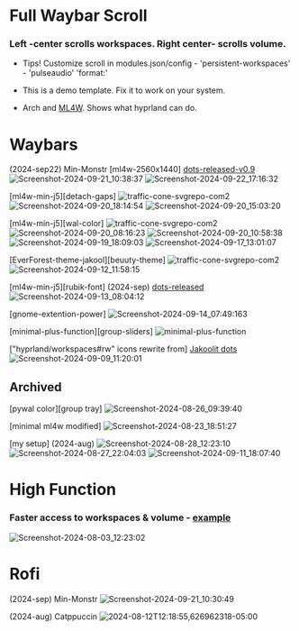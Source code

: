 # Full Waybar Scroll

### Left -center scrolls workspaces. Right center- scrolls volume.

  - Tips! Customize scroll in modules.json/config - 'persistent-workspaces' - 'pulseaudio' 'format:'
  
  - This is a demo template. Fix it to work on your system.

  - Arch and [ML4W](https://github.com/mylinuxforwork/dotfiles).
  Shows what hyprland can do.

# Waybars

(2024-sep22) Min-Monstr [ml4w-2560x1440]  [dots-released-v0.9](https://github.com/j5onrf/dots/tree/main/waybar/Min-Monstr)
![Screenshot-2024-09-21_10:38:37](https://github.com/user-attachments/assets/1ba8ee47-1854-4f61-9b3d-78ca7d213ed7)
![Screenshot-2024-09-22_17:16:32](https://github.com/user-attachments/assets/2d673ff2-6801-4b40-a18b-cd171a85e8f9)

[ml4w-min-j5][detach-gaps] ![traffic-cone-svgrepo-com2](https://github.com/user-attachments/assets/d78a40f2-f7e9-4346-a912-d9dc35bf67e7)
![Screenshot-2024-09-20_18:14:54](https://github.com/user-attachments/assets/261bacc3-a4e3-491f-ab18-c1fdbb2c19ee)
![Screenshot-2024-09-20_15:03:20](https://github.com/user-attachments/assets/2d3b9bb9-a512-4373-b6c5-678fa83e6123)

[ml4w-min-j5][wal-color] ![traffic-cone-svgrepo-com2](https://github.com/user-attachments/assets/d78a40f2-f7e9-4346-a912-d9dc35bf67e7)
![Screenshot-2024-09-20_08:16:23](https://github.com/user-attachments/assets/2e9778b3-1120-455f-9ff4-f24d0c2ed028)
![Screenshot-2024-09-20_10:58:38](https://github.com/user-attachments/assets/b3fe7f93-ce44-4ed6-9ea2-b27e0343e4fa)
![Screenshot-2024-09-19_18:09:03](https://github.com/user-attachments/assets/939ca647-65aa-4e75-bda9-5d8b60e1923b)
![Screenshot-2024-09-17_13:01:07](https://github.com/user-attachments/assets/06201541-e366-4931-a375-f4a2772a3c14)

[EverForest-theme-jakool][beuuty-theme] ![traffic-cone-svgrepo-com2](https://github.com/user-attachments/assets/d78a40f2-f7e9-4346-a912-d9dc35bf67e7)
![Screenshot-2024-09-12_11:58:15](https://github.com/user-attachments/assets/833b2057-b8da-4fd7-9594-bdb1a3cc633b)

[ml4w-min-j5][rubik-font] (2024-sep) [dots-released](https://github.com/j5onrf/dots/tree/main/waybar/ml4w-min-j5)
![Screenshot-2024-09-13_08:04:12](https://github.com/user-attachments/assets/f48a4b73-7ac4-41b3-8639-388769214b29)

[gnome-extention-power]
![Screenshot-2024-09-14_07:49:163](https://github.com/user-attachments/assets/8b03d066-3c46-41dc-84d5-7b119fd36071)

[minimal-plus-function][group-sliders]
![minimal-plus-function](https://github.com/user-attachments/assets/4a129265-c715-4909-a86a-911fa3adcf10)

["hyprland/workspaces#rw" icons rewrite from] [Jakoolit dots](https://github.com/JaKooLit/Hyprland-Dots/blob/main/config/waybar/modules)
![Screenshot-2024-09-09_11:20:01](https://github.com/user-attachments/assets/54fa7009-d4e5-4306-845e-66c29e5c5067)


## Archived
[pywal color][group tray]
![Screenshot-2024-08-26_09:39:40](https://github.com/user-attachments/assets/3a5e4dd4-a12a-4454-a129-bfe73fc3f463)

[minimal ml4w modified]
![Screenshot-2024-08-23_18:51:27](https://github.com/user-attachments/assets/bee06be7-83f7-4c1e-9334-23f4cf49b3f8)

[my setup] (2024-aug)
![Screenshot-2024-08-28_12:23:10](https://github.com/user-attachments/assets/1edde73e-5fd1-4b13-8d80-d4cd0fc56930)
![Screenshot-2024-08-27_22:04:03](https://github.com/user-attachments/assets/cb191c9c-8e8e-4323-94dc-807e4f66da75)
![Screenshot-2024-09-11_18:07:40](https://github.com/user-attachments/assets/64af88fb-0ce1-412b-8792-e6cc447583a1)

# High Function
### Faster access to workspaces & volume - [example](https://github.com/j5onrf/dots/tree/main/waybar/example-full-waybar-scroll)
![Screenshot-2024-08-03_12:23:02](https://github.com/user-attachments/assets/fdfdf859-65ba-4302-b2af-4a49fe05ae1d)

# Rofi 
(2024-sep) Min-Monstr
![Screenshot-2024-09-21_10:30:49](https://github.com/user-attachments/assets/8a225388-a003-44b7-9ac0-baa429c713f5)


(2024-aug) Catppuccin
![2024-08-12T12:18:55,626962318-05:00](https://github.com/user-attachments/assets/8c16c637-4a3a-4b69-9c4e-045d4b61ed8d)

